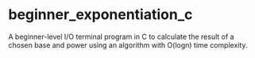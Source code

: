 # beginner_exponentiation_c
A beginner-level I/O terminal program in C to calculate the result of a chosen base and power using an algorithm with O(logn) time complexity.
